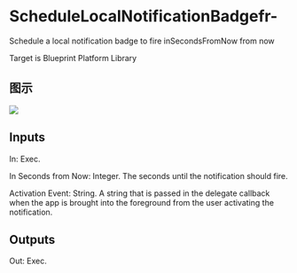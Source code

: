 # ScheduleLocalNotificationBadgefr-

Schedule a local notification badge to fire inSecondsFromNow from now

Target is Blueprint Platform Library

## 图示

![]($-20221218-20294099.png)

## Inputs

In: Exec.

In Seconds from Now: Integer. The seconds until the notification should fire.

Activation Event: String. A string that is passed in the delegate callback when the app is brought into the foreground from the user activating the notification.  

## Outputs

Out: Exec.

